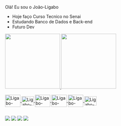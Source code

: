Olá! Eu sou o João-Ligabo

-  Hoje faço Curso Tecnico no Senai
-  Estudando Banco de Dados e Back-end
- Futuro Dev

<div>
   <a href="https://github.com/joao-ligabo">
   <img height="180em" src="https://github-readme-stats.vercel.app/api?username=joao-ligabo&show_icons=true&theme=tokyonight&include_all_comits=true&count_private=true"/>
   <img height="180em" src="https://github-readme-stats.vercel.app/api/top-langs/?username=joao-ligabo&layout=compact&langs_count=16&theme=tokyonight"/>
</div>

<div style="display: inline_block"><br>
   <img align="center" alt="Ligabo-GITHUB" height="40" width="50" src="https://cdn.jsdelivr.net/gh/devicons/devicon@latest/icons/html5/html5-original.svg" />
   <img align="center" alt="Ligabo-C++" height="30" width="40" src="https://cdn.jsdelivr.net/gh/devicons/devicon@latest/icons/cplusplus/cplusplus-original.svg" />
  <img align="center" alt="Ligabo-PHP" height="40" width="50" src="https://cdn.jsdelivr.net/gh/devicons/devicon@latest/icons/php/php-original.svg" />
  <img align="center" alt="Ligabo-MYSQL" height="40" width="50" src="https://cdn.jsdelivr.net/gh/devicons/devicon@latest/icons/mysql/mysql-original-wordmark.svg" />
  <img align="center" alt="Ligabo-JAVA" height="40" width="50" src="https://cdn.jsdelivr.net/gh/devicons/devicon@latest/icons/java/java-original-wordmark.svg" />
  <img align="center" alt="Ligabo-GIT" height="30" width="40" src="https://cdn.jsdelivr.net/gh/devicons/devicon@latest/icons/git/git-original.svg" />
          
  
          
          
                 
         
</div>



##

<div>
  <a href="https://www.instagram.com/eo_ligabo" target="_blank"><img src="https://img.shields.io/badge/-Instagram-%23E4405F?style=for-the-badge&logo=instagram&logoColor=white" target="_blank"></a>
  <a href="www.linkedin.com/in/joão-ligabo-ab75a8376" target="_blank"><img src="https://img.shields.io/badge/LinkedIn-0077B5?style=for-the-badge&logo=linkedin&logoColor=white" target="_blank"></a>
  <a href="mailto:jp.jligabo@gmail.com"><img src="https://img.shields.io/badge/Gmail-D14836?style=for-the-badge&logo=gmail&logoColor=white" target="_blank"></a>
  <a href="https://discordapp.com/users/123456789012345678" target="_blank"><img src="https://img.shields.io/badge/Discord-7289DA?style=for-the-badge&logo=discord&logoColor=white" target="_blank"></a>
  
</div>
